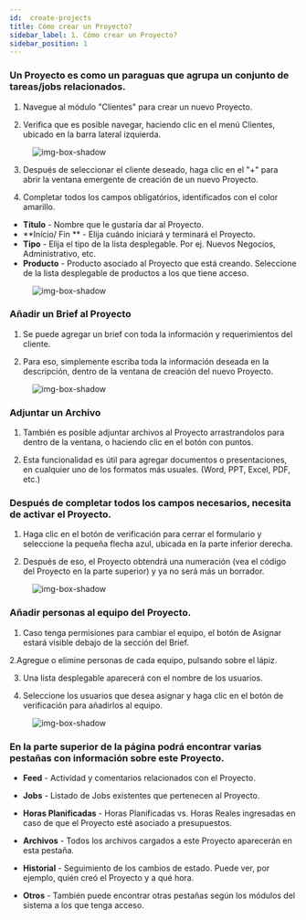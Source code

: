 ```yaml
---
id:  create-projects
title: Cómo crear un Proyecto?
sidebar_label: 1. Cómo crear un Proyecto?
sidebar_position: 1
---
```



### Un Proyecto es como un paraguas que agrupa un conjunto de tareas/jobs relacionados.

1. Navegue al módulo "Clientes" para crear un nuevo Proyecto.

2. Verifica que es posible navegar, haciendo clic en el menú Clientes, ubicado en la barra lateral izquierda.

<figure>

![img-box-shadow](/img/university/project-management/project-management-lesson1-1.png)
<figcaption></figcaption>
</figure>

3. Después de seleccionar el cliente deseado, haga clic en el "+" para abrir la ventana emergente de creación de un nuevo Proyecto.

4. Completar todos los campos obligatórios, identificados con el color amarillo.

- **Título** - Nombre que le gustaría dar al Proyecto.
- **Início/ Fin ** - Elija cuándo iniciará y terminará el Proyecto.
- **Tipo** - Elija el tipo de la lista desplegable. Por ej. Nuevos Negocios, Administrativo, etc. 
- **Producto** - Producto asociado al Proyecto que está creando. Seleccione de la lista desplegable de productos a los que tiene acceso.

<figure>

![img-box-shadow](/img/university/project-management/project-management-lesson1-2.png)
<figcaption></figcaption>
</figure>

### Añadir un Brief al Proyecto

1. Se puede agregar un brief con toda la información y requerimientos del cliente.

2. Para eso, simplemente escriba toda la información deseada en la descripción, dentro de la ventana de creación del nuevo Proyecto.

<figure>

![img-box-shadow](/img/university/project-management/project-management-lesson1-3.png)
<figcaption></figcaption>
</figure>

### Adjuntar un Archivo

1. También es posible adjuntar archivos al Proyecto arrastrandolos para dentro de la ventana, o haciendo clic en el botón con puntos.

2. Esta funcionalidad es útil para agregar documentos o presentaciones, en cualquier uno de los formatos más usuales. (Word, PPT, Excel, PDF, etc.)

### Después de completar todos los campos necesarios, necesita de activar el Proyecto.

1. Haga clic en el botón de verificación para cerrar el formulario y seleccione la pequeña flecha azul, ubicada en la parte inferior derecha.

2. Después de eso, el Proyecto obtendrá una numeración (vea el código del Proyecto en la parte superior) y ya no será más un borrador.

<figure>

![img-box-shadow](/img/university/project-management/project-management-lesson1-4.png)
<figcaption></figcaption>
</figure>

### Añadir personas al equipo del Proyecto.

1. Caso tenga permisiones para cambiar el equipo, el botón de Asignar estará visible debajo de la sección del Brief.

2.Agregue o elimine personas de cada equipo, pulsando sobre el lápiz.

3. Una lista desplegable aparecerá con el nombre de los usuarios.

4. Seleccione los usuarios que desea asignar y haga clic en el botón de verificación para añadirlos al equipo.

<figure>

![img-box-shadow](/img/university/project-management/project-management-lesson1-5.png)
<figcaption></figcaption>
</figure>


### En la parte superior de la página podrá encontrar varias pestañas con información sobre este Proyecto.


- **Feed** - Actividad y comentarios relacionados con el Proyecto.

- **Jobs** - Listado de Jobs existentes que pertenecen al Proyecto.

- **Horas Planificadas** - Horas Planificadas vs. Horas Reales ingresadas en caso de que el Proyecto esté asociado a presupuestos.

- **Archivos** - Todos los archivos cargados a este Proyecto aparecerán en esta pestaña.

- **Historial** - Seguimiento de los cambios de estado. Puede ver, por ejemplo, quién creó el Proyecto y a qué hora.

- **Otros** - También puede encontrar otras pestañas según los módulos del sistema a los que tenga acceso.
